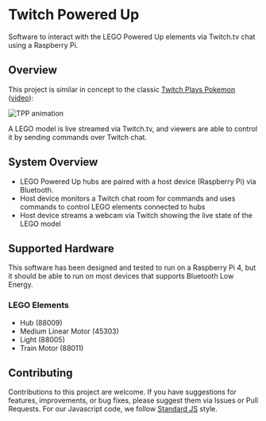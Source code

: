 Twitch Powered Up
=================

Software to interact with the LEGO Powered Up elements via Twitch.tv chat using a Raspberry Pi.

Overview
--------

This project is similar in concept to the classic [Twitch Plays Pokemon](https://en.wikipedia.org/wiki/Twitch_Plays_Pok%C3%A9mon) ([video](https://www.twitch.tv/videos/40790582)):

![TPP animation](https://upload.wikimedia.org/wikipedia/en/1/15/Twitch_plays_pokemon_animated.gif)

A LEGO model is live streamed via Twitch.tv, and viewers are able to control it by sending commands over Twitch chat.

System Overview
---------------

- LEGO Powered Up hubs are paired with a host device (Raspberry Pi) via Bluetooth.
- Host device monitors a Twitch chat room for commands and uses commands to control LEGO elements connected to hubs
- Host device streams a webcam via Twitch showing the live state of the LEGO model

Supported Hardware
------------------

This software has been designed and tested to run on a Raspberry Pi 4, but it should be able to run on most devices that supports Bluetooth Low Energy.

### LEGO Elements

- Hub (88009)
- Medium Linear Motor (45303)
- Light (88005)
- Train Motor (88011)

Contributing
------------

Contributions to this project are welcome. If you have suggestions for features, improvements, or bug fixes, please suggest them via Issues or Pull Requests. For our Javascript code, we follow [Standard JS](https://standardjs.com/) style.
